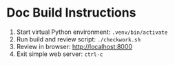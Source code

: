 # Doc Build Instructions


1. Start virtual Python environment: `.venv/bin/activate`
2. Run build and review script: `./checkwork.sh`
3. Review in browser: [http://localhost:8000](http://localhost:8000)
4. Exit simple web server: `ctrl-c`